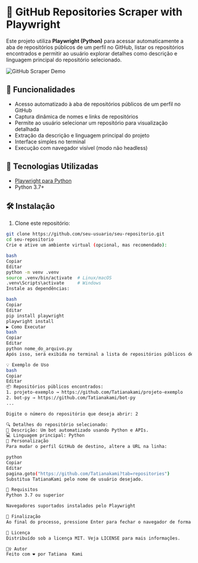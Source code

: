 # 🔎 GitHub Repositories Scraper with Playwright

Este projeto utiliza **Playwright (Python)** para acessar automaticamente a aba de repositórios públicos de um perfil no GitHub, listar os repositórios encontrados e permitir ao usuário explorar detalhes como descrição e linguagem principal do repositório selecionado.

![GitHub Scraper Demo](https://media.giphy.com/media/l0HUpt2s9Pclgt9Vm/giphy.gif)

## 📌 Funcionalidades

- Acesso automatizado à aba de repositórios públicos de um perfil no GitHub
- Captura dinâmica de nomes e links de repositórios
- Permite ao usuário selecionar um repositório para visualização detalhada
- Extração da descrição e linguagem principal do projeto
- Interface simples no terminal
- Execução com navegador visível (modo não headless)

## 🚀 Tecnologias Utilizadas

- [Playwright para Python](https://playwright.dev/python/)
- Python 3.7+

## 🛠️ Instalação

1. Clone este repositório:

```bash
git clone https://github.com/seu-usuario/seu-repositorio.git
cd seu-repositorio
Crie e ative um ambiente virtual (opcional, mas recomendado):

bash
Copiar
Editar
python -m venv .venv
source .venv/bin/activate  # Linux/macOS
.venv\Scripts\activate     # Windows
Instale as dependências:

bash
Copiar
Editar
pip install playwright
playwright install
▶️ Como Executar
bash
Copiar
Editar
python nome_do_arquivo.py
Após isso, será exibida no terminal a lista de repositórios públicos de um perfil GitHub (atualmente configurado para TatianaKami). Basta inserir o número de um repositório para visualizar mais detalhes.

💡 Exemplo de Uso
bash
Copiar
Editar
📦 Repositórios públicos encontrados:
1. projeto-exemplo → https://github.com/Tatianakami/projeto-exemplo
2. bot-py → https://github.com/Tatianakami/bot-py
...

Digite o número do repositório que deseja abrir: 2

🔍 Detalhes do repositório selecionado:
📄 Descrição: Um bot automatizado usando Python e APIs.
💻 Linguagem principal: Python
📂 Personalização
Para mudar o perfil GitHub de destino, altere a URL na linha:

python
Copiar
Editar
pagina.goto("https://github.com/Tatianakami?tab=repositories")
Substitua TatianaKami pelo nome de usuário desejado.

📌 Requisitos
Python 3.7 ou superior

Navegadores suportados instalados pelo Playwright

🧹 Finalização
Ao final do processo, pressione Enter para fechar o navegador de forma segura.

📄 Licença
Distribuído sob a licença MIT. Veja LICENSE para mais informações.

🙋‍♀️ Autor
Feito com ❤️ por Tatiana  Kami